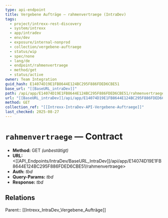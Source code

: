 ```yaml
---
type: api-endpoint
title: Vergebene Aufträge — rahmenvertraege (IntraDev)
tags:
  - project/intrexx-rest-discovery
  - system/intrexx
  - app/intradev
  - env/dev
  - exposure/internal-nonprod
  - collection/vergebene-auftraege
  - status/wip
  - spec/none
  - lang/de
  - endpoint/rahmenvertraege
  - method/get
  - status/active
owner: Team Integration
guid_hash: E14074D19E1FB8644E124BC295F886FDED6CBE51
base_url: "[[BaseURL_intraDev]]"
path: /api/app/E14074D19E1FB8644E124BC295F886FDED6CBE51/rahmenvertraege
url: "[[BaseURL_intraDev]]/api/app/E14074D19E1FB8644E124BC295F886FDED6CBE51/rahmenvertraege"
method: GET
collection_ref: "[[Intrexx-IntraDev-API-Vergebene-Auftraege]]"
last_checked: 2025-08-27
---
```


# `rahmenvertraege` — Contract
- **Method:** GET *(unbestätigt)*
- **URL:** <[[API_Endpoints/IntraDev/BaseURL_IntraDev]]/api/app/E14074D19E1FB8644E124BC295F886FDED6CBE51/rahmenvertraege>
- **Auth:** _tbd_
- **Query-Params:** _tbd_
- **Response:** _tbd_

## Relations
Parent:: [[Intrexx_IntraDev_Vergebene_Aufträge]]
